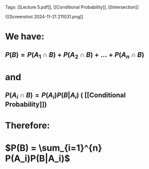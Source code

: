 Tags: [[Lecture 5.pdf]], [[Conditional Probability]], [[Intersection]]

![[Screenshot 2024-11-21 211031.png]]

# We have: 
## $P(B) = P(A_1 \cap B) + P(A_2 \cap B) + \ldots + P(A_n \cap B)$ 
# and

## $P(A_i \cap B) = P(A_i)P(B|A_i)$ ( [[Conditional Probability]])

# Therefore: 
# $P(B) = \sum_{i=1}^{n} P(A_i)P(B|A_i)$




